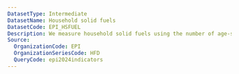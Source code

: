 ```yaml
---
DatasetType: Intermediate
DatasetName: Household solid fuels
DatasetCode: EPI_HSFUEL
Description: We measure household solid fuels using the number of age-standardized disability-adjusted life-years lost per 100
Source:
  OrganizationCode: EPI
  OrganizationSeriesCode: HFD
  QueryCode: epi2024indicators
---
```

